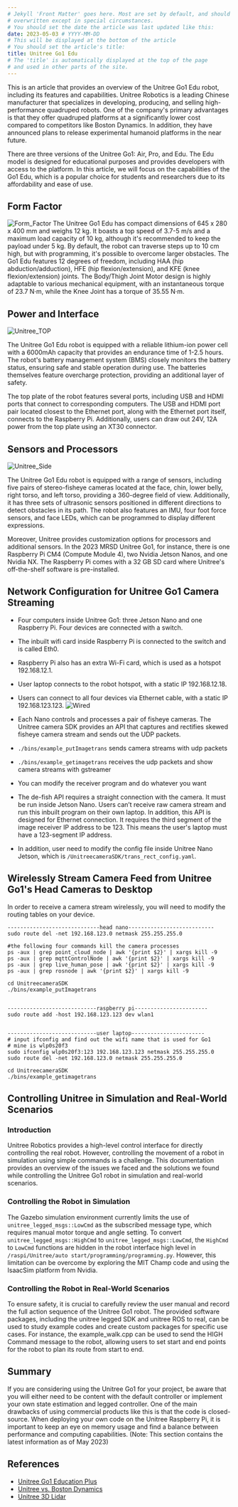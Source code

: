 ```yaml
---
# Jekyll 'Front Matter' goes here. Most are set by default, and should NOT be
# overwritten except in special circumstances. 
# You should set the date the article was last updated like this:
date: 2023-05-03 # YYYY-MM-DD
# This will be displayed at the bottom of the article
# You should set the article's title:
title: Unitree Go1 Edu 
# The 'title' is automatically displayed at the top of the page
# and used in other parts of the site.
---
```

This is an article that provides an overview of the Unitree Go1 Edu robot, including its features and capabilities. Unitree Robotics is a leading Chinese manufacturer that specializes in developing, producing, and selling high-performance quadruped robots. One of the company's primary advantages is that they offer quadruped platforms at a significantly lower cost compared to competitors like Boston Dynamics. In addition, they have announced plans to release experimental humanoid platforms in the near future.

There are three versions of the Unitree Go1: Air, Pro, and Edu. The Edu model is designed for educational purposes and provides developers with access to the platform. In this article, we will focus on the capabilities of the Go1 Edu, which is a popular choice for students and researchers due to its affordability and ease of use.

## Form Factor
![Form_Factor](assets/form_factor.png)
The Unitree Go1 Edu has compact dimensions of 645 x 280 x 400 mm and weighs 12 kg. 
It boasts a top speed of 3.7-5 m/s and a maximum load capacity of 10 kg, although it's recommended to keep the payload under 5 kg. 
By default, the robot can traverse steps up to 10 cm high, but with programming, it's possible to overcome larger obstacles. 
The Go1 Edu features 12 degrees of freedom, including HAA (hip abduction/adduction), HFE (hip flexion/extension), and KFE (knee flexion/extension) joints. 
The Body/Thigh Joint Motor design is highly adaptable to various mechanical equipment, with an instantaneous torque of 23.7 N·m, while the Knee Joint has a torque of 35.55 N·m.

## Power and Interface
![Unitree_TOP](assets/unitree_top.png)

The Unitree Go1 Edu robot is equipped with a reliable lithium-ion power cell with a 6000mAh capacity that provides an endurance time of 1-2.5 hours. The robot's battery management system (BMS) closely monitors the battery status, ensuring safe and stable operation during use. The batteries themselves feature overcharge protection, providing an additional layer of safety.

The top plate of the robot features several ports, including USB and HDMI ports that connect to corresponding computers. The USB and HDMI port pair located closest to the Ethernet port, along with the Ethernet port itself, connects to the Raspberry Pi. Additionally, users can draw out 24V, 12A power from the top plate using an XT30 connector.

## Sensors and Processors
![Unitree_Side](assets/unitree_side.png)

The Unitree Go1 Edu robot is equipped with a range of sensors, including five pairs of stereo-fisheye cameras located at the face, chin, lower belly, right torso, and left torso, providing a 360-degree field of view. Additionally, it has three sets of ultrasonic sensors positioned in different directions to detect obstacles in its path. The robot also features an IMU, four foot force sensors, and face LEDs, which can be programmed to display different expressions.

Moreover, Unitree provides customization options for processors and additional sensors. In the 2023 MRSD Unitree Go1, for instance, there is one Raspberry Pi CM4 (Compute Module 4), two Nvidia Jetson Nanos, and one Nvidia NX. The Raspberry Pi comes with a 32 GB SD card where Unitree's off-the-shelf software is pre-installed.

## Network Configuration for Unitree Go1 Camera Streaming
* Four computers inside Unitree Go1: three Jetson Nano and one Raspberry Pi. Four devices are connected with a switch. 
* The inbuilt wifi card inside Raspberry Pi is connected to the switch and is called Eth0.
* Raspberry Pi also has an extra Wi-Fi card, which is used as a hotspot 192.168.12.1. 
* User laptop connects to the robot hotspot, with a static IP 192.168.12.18.
* Users can connect to all four devices via Ethernet cable, with a static IP 192.168.123.123.
![Wired](assets/wired.png)

* Each Nano controls and processes a pair of fisheye cameras. The Unitree camera SDK provides an API that captures and rectifies skewed fisheye camera stream and sends out the UDP packets.
* `./bins/example_putImagetrans` sends camera streams with udp packets
* `./bins/example_getimagetrans` receives the udp packets and show camera streams with gstreamer
* You can modify the receiver program and do whatever you want
* The de-fish API requires a straight connection with the camera. It must be run inside Jetson Nano. Users can’t receive raw camera stream and run this inbuilt program on their own laptop. In addition, this API is designed for Ethernet connection. It requires the third segment of the image receiver IP address to be 123. This means the user's laptop must have a 123-segment IP address.
* In addition, user need to modify the config file inside Unitree Nano Jetson, which is `/UnitreecameraSDK/trans_rect_config.yaml`. 

## Wirelessly Stream Camera Feed from Unitree Go1's Head Cameras to Desktop
In order to receive a camera stream wirelessly, you will need to modify the routing tables on your device.

```console
-----------------------------head nano---------------------------
sudo route del -net 192.168.123.0 netmask 255.255.255.0

#the following four commands kill the camera processes
ps -aux | grep point_cloud_node | awk '{print $2}' | xargs kill -9
ps -aux | grep mqttControlNode | awk '{print $2}' | xargs kill -9
ps -aux | grep live_human_pose | awk '{print $2}' | xargs kill -9
ps -aux | grep rosnode | awk '{print $2}' | xargs kill -9

cd UnitreecameraSDK
./bins/example_putImagetrans


----------------------------raspberry pi-----------------------
sudo route add -host 192.168.123.123 dev wlan1


----------------------------user laptop-----------------------
# input ifconfig and find out the wifi name that is used for Go1
# mine is wlp0s20f3
sudo ifconfig wlp0s20f3:123 192.168.123.123 netmask 255.255.255.0
sudo route del -net 192.168.123.0 netmask 255.255.255.0

cd UnitreecameraSDK
./bins/example_getimagetrans
```

## Controlling Unitree in Simulation and Real-World Scenarios

### Introduction
Unitree Robotics provides a high-level control interface for directly controlling the real robot. However, controlling the movement of a robot in simulation using simple commands is a challenge. This documentation provides an overview of the issues we faced and the solutions we found while controlling the Unitree Go1 robot in simulation and real-world scenarios.

### Controlling the Robot in Simulation
The Gazebo simulation environment currently limits the use of `unitree_legged_msgs::LowCmd` as the subscribed message type, which requires manual motor torque and angle setting. To convert `unitree_legged_msgs::HighCmd` to `unitree_legged_msgs::LowCmd`, the `HighCmd` to `LowCmd` functions are hidden in the robot interface high level in `/raspi/Unitree/auto start/programming/programming.py`. However, this limitation can be overcome by exploring the MIT Champ code and using the IsaacSim platform from Nvidia.

### Controlling the Robot in Real-World Scenarios
To ensure safety, it is crucial to carefully review the user manual and record the full action sequence of the Unitree Go1 robot. The provided software packages, including the unitree legged SDK and unitree ROS to real, can be used to study example codes and create custom packages for specific use cases. For instance, the example_walk.cpp can be used to send the HIGH Command message to the robot, allowing users to set start and end points for the robot to plan its route from start to end.

## Summary
If you are considering using the Unitree Go1 for your project, be aware that you will either need to be content with the default controller or implement your own state estimation and legged controller. One of the main drawbacks of using commercial products like this is that the code is closed-source. When deploying your own code on the Unitree Raspberry Pi, it is important to keep an eye on memory usage and find a balance between performance and computing capabilities. (Note: This section contains the latest information as of May 2023)


## References
- [Unitree Go1 Education Plus](https://www.wevolver.com/specs/unitree-robotics-go1-edu-plus)
- [Unitree vs. Boston Dynamics](https://www.generationrobots.com/blog/en/unitree-robotics-vs-boston-dynamics-the-right-robot-dog-for-me/)
- [Unitree 3D Lidar](https://www.active-robots.com/unitree-go1-air-3.html)

